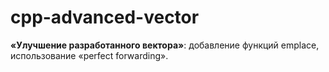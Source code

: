 # cpp-advanced-vector

**«Улучшение разработанного вектора»**: добавление функций emplace, использование «perfect forwarding».
